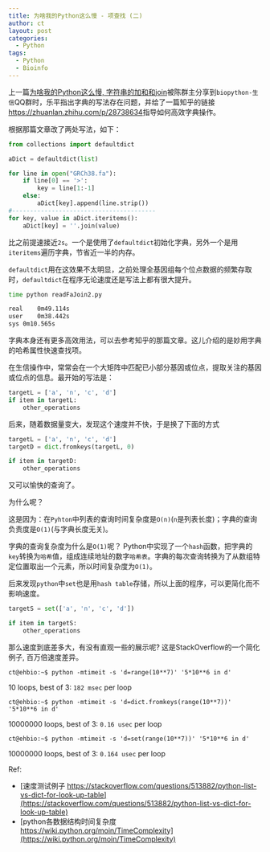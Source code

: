 ```yaml
---
title: 为啥我的Python这么慢 - 项查找 (二)
author: ct
layout: post
categories:
  - Python
tags:
  - Python
  - Bioinfo
---
```


上一篇[为啥我的Python这么慢, 字符串的加和和join](https://mp.weixin.qq.com/s/n5kkZfC8FGlzeBODarLHcw)被陈群主分享到`biopython-生信`QQ群时，乐平指出字典的写法存在问题，并给了一篇知乎的链接<https://zhuanlan.zhihu.com/p/28738634>指导如何高效字典操作。

根据那篇文章改了两处写法，如下：

```python
from collections import defaultdict

aDict = defaultdict(list)

for line in open("GRCh38.fa"):
    if line[0] == '>':
        key = line[1:-1]
    else:
        aDict[key].append(line.strip())
#----------------------------------------
for key, value in aDict.iteritems():
    aDict[key] = ''.join(value)
```

比之前提速接近`2s`。一个是使用了`defaultdict`初始化字典，另外一个是用`iteritems`遍历字典，节省近一半的内存。

`defaultdict`用在这效果不太明显，之前处理全基因组每个位点数据的频繁存取时，`defaultdict`在程序无论速度还是写法上都有很大提升。

```bash
time python readFaJoin2.py

real	0m49.114s
user	0m38.442s
sys	0m10.565s

```

字典本身还有更多高效用法，可以去参考知乎的那篇文章。这儿介绍的是妙用字典的哈希属性快速查找项。

在生信操作中，常常会在一个大矩阵中匹配已小部分基因或位点，提取关注的基因或位点的信息。最开始的写法是：

```python
targetL = ['a', 'n', 'c', 'd']
if item in targetL:
	other_operations
```

后来，随着数据量变大，发现这个速度并不快，于是换了下面的方式

```python
targetL = ['a', 'n', 'c', 'd']
targetD = dict.fromkeys(targetL, 0)

if item in targetD:
	other_operations
```

又可以愉快的查询了。

为什么呢？

这是因为：在`Pyhton`中列表的查询时间复杂度是`O(n)`(`n`是列表长度)；字典的查询负责度是`O(1)`(与字典长度无关)。

字典的查询复杂度为什么是`O(1)`呢？ Python中实现了一个`hash`函数，把字典的`key`转换为`哈希`值，组成连续地址的数字`哈希表`。字典的每次查询转换为了从数组特定位置取出一个元素，所以时间复杂度为`O(1)`。

后来发现`python`中`set`也是用`hash table`存储，所以上面的程序，可以更简化而不影响速度。

```python
targetS = set(['a', 'n', 'c', 'd'])

if item in targetS:
	other_operations
```

那么速度到底差多大，有没有直观一些的展示呢? 这是StackOverflow的一个简化例子, 百万倍速度差异。

```
ct@ehbio:~$ python -mtimeit -s 'd=range(10**7)' '5*10**6 in d'
```

10 loops, best of 3: `182 msec` per loop

```
ct@ehbio:~$ python -mtimeit -s 'd=dict.fromkeys(range(10**7))' '5*10**6 in d'
```

10000000 loops, best of 3: `0.16 usec` per loop

```
ct@ehbio:~$ python -mtimeit -s 'd=set(range(10**7))' '5*10**6 in d'
```

10000000 loops, best of 3: `0.164 usec` per loop

Ref:

* [速度测试例子 https://stackoverflow.com/questions/513882/python-list-vs-dict-for-look-up-table](https://stackoverflow.com/questions/513882/python-list-vs-dict-for-look-up-table)
* [python各数据结构时间复杂度 https://wiki.python.org/moin/TimeComplexity](https://wiki.python.org/moin/TimeComplexity)

